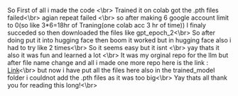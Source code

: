 So First of all i made the code <\br>
Trained it on colab got the .pth files failed<\br> 
agian repeat failed <\br>
so after making 6 google account limit to 0(so like 3*6=18hr of Traning(one colab acc 3 hr of time)) I finaly succeded so then downloaded the files like gpt_epoch_2<\br>
So after doing put it into hugging face then boom it worked but in hugging face also i had to try like 2 times<\br>
So it seems easy but it isnt <\br>
yay thats it also it was fun and learned a lot <\br>
It was my orginal repo for the llm but after file name change and all i made one more repo here is the link : [Link](https://github.com/souptik-samanta/Caesar-Gpt)<\br>
but now i have put all the files here also in the trained_model folder i couldnot add the .pth files as it was too big<\br>
Yay thats all thank you  for reading this long!<\br>
